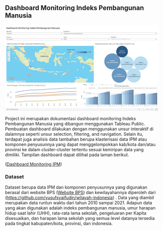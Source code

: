 <div id="top"></div>
<!--
*** Thanks for checking out the Best-README-Template. If you have a suggestion
*** that would make this better, please fork the repo and create a pull request
*** or simply open an issue with the tag "enhancement".
*** Don't forget to give the project a star!
*** Thanks again! Now go create something AMAZING! :D
-->



<!-- PROJECT SHIELDS -->
<!--
*** I'm using markdown "reference style" links for readability.
*** Reference links are enclosed in brackets [ ] instead of parentheses ( ).
*** See the bottom of this document for the declaration of the reference variables
*** for contributors-url, forks-url, etc. This is an optional, concise syntax you may use.
*** https://www.markdownguide.org/basic-syntax/#reference-style-links
-->




<!-- ABOUT THE PROJECT -->
## Dashboard Monitoring Indeks Pembangunan Manusia

![Full dashboard](images/FullDashboard.png)



Project ini merupakan dokumentasi dashboard monitoring Indeks Pembangunan Manusia yang dibangun menggunakan Tableau Public. Pembuatan dashboard dilakukan dengan menggunakan unsur interaktif di dalamnya seperti  unsur selection, filtering, and navigation. Selain itu, terdapat juga analisis data tambahan berupa klasterisasi data IPM atau komponen penyusunnya yang dapat menggelompokkan kab/kota dan/atau provinsi ke dalam cluster-cluster tertentu sesuai  kemiripan data yang dimiliki. Tampilan dashboard dapat dilihat pada laman berikut.
<p>(<a href="https://public.tableau.com/app/profile/fathonah.illia/viz/DashboardMonitoringIPM/DashboardMonitoring">Dashboard Monitoring IPM</a>)</p>



### Dataset

Dataset berupa data IPM dan komponen penyusunnya yang digunakan berasal dari website BPS (<a href="https://www.bps.go.id/">Website BPS</a>) dan kewilayahannya diperoleh dari (<a href="https://github.com/yusufsyaifudin/wilayah-indonesia/tree/master/data/list_of_area">https://github.com/yusufsyaifudin/wilayah-indonesia</a>) . Data yang diambil merupakan data runtun waktu dari  tahun 2010 sampai 2021. Adapun data yang akan digunakan adalah indeks pembangunan manusia, umur harapan hidup saat lahir (UHH), rata-rata lama sekolah, pengeluaran per Kapita disesuaikan, dan harapan lama sekolah yang semua level datanya tersedia pada tingkat kabupaten/kota, provinsi, dan indonesia.

